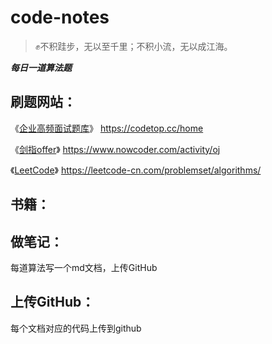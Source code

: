 # code-notes

> ✊不积跬步，无以至千里；不积小流，无以成江海。



***每日一道算法题***



## 刷题网站：

《[企业高频面试题库](https://codetop.cc/home)》  https://codetop.cc/home

《[剑指offer](https://www.nowcoder.com/activity/oj)》 https://www.nowcoder.com/activity/oj

《[LeetCode](https://leetcode-cn.com/problemset/algorithms/)》 https://leetcode-cn.com/problemset/algorithms/



## 书籍：





## 做笔记：

每道算法写一个md文档，上传GitHub



## 上传GitHub：

每个文档对应的代码上传到github
